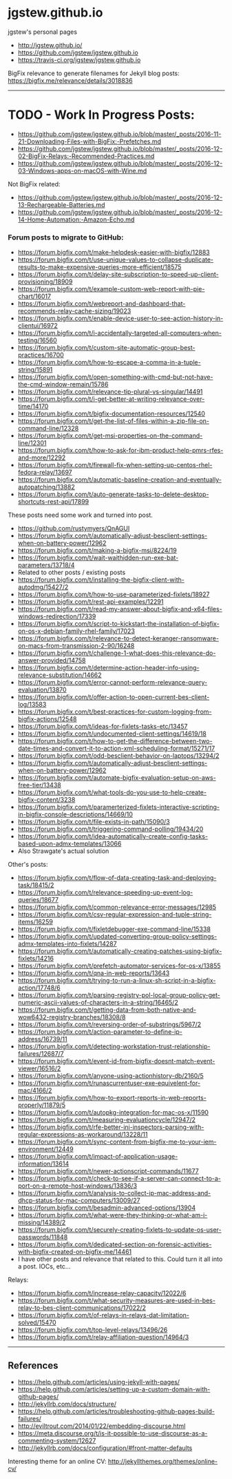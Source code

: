 # jgstew.github.io

jgstew's personal pages 
- http://jgstew.github.io/
- https://github.com/jgstew/jgstew.github.io
- https://travis-ci.org/jgstew/jgstew.github.io

BigFix relevance to generate filenames for Jekyll blog posts: https://bigfix.me/relevance/details/3018836

----------

# TODO - Work In Progress Posts:
- https://github.com/jgstew/jgstew.github.io/blob/master/_posts/2016-11-21-Downloading-Files-with-BigFix:-Prefetches.md
- https://github.com/jgstew/jgstew.github.io/blob/master/_posts/2016-12-02-BigFix-Relays:-Recommended-Practices.md
- https://github.com/jgstew/jgstew.github.io/blob/master/_posts/2016-12-03-Windows-apps-on-macOS-with-Wine.md

Not BigFix related:
- https://github.com/jgstew/jgstew.github.io/blob/master/_posts/2016-12-13-Rechargeable-Batteries.md
- https://github.com/jgstew/jgstew.github.io/blob/master/_posts/2016-12-14-Home-Automation:-Amazon-Echo.md

### Forum posts to migrate to GitHub:
- https://forum.bigfix.com/t/make-helpdesk-easier-with-bigfix/12883
- https://forum.bigfix.com/t/use-unique-values-to-collapse-duplicate-results-to-make-expensive-queries-more-efficient/18575
- https://forum.bigfix.com/t/delay-site-subscription-to-speed-up-client-provisioning/18909
- https://forum.bigfix.com/t/example-custom-web-report-with-pie-chart/16017
- https://forum.bigfix.com/t/webreport-and-dashboard-that-recommends-relay-cache-sizing/19023
- https://forum.bigfix.com/t/enable-device-user-to-see-action-history-in-clientui/16972
- https://forum.bigfix.com/t/i-accidentally-targeted-all-computers-when-testing/16560
- https://forum.bigfix.com/t/custom-site-automatic-group-best-practices/16700
- https://forum.bigfix.com/t/how-to-escape-a-comma-in-a-tuple-string/15891
- https://forum.bigfix.com/t/open-something-with-cmd-but-not-have-the-cmd-window-remain/15786
- https://forum.bigfix.com/t/relevance-tip-plural-vs-singular/14491
- https://forum.bigfix.com/t/i-get-better-at-writing-relevance-over-time/14170
- https://forum.bigfix.com/t/bigfix-documentation-resources/12540
- https://forum.bigfix.com/t/get-the-list-of-files-within-a-zip-file-on-command-line/12328
- https://forum.bigfix.com/t/get-msi-properties-on-the-command-line/12301
- https://forum.bigfix.com/t/how-to-ask-for-ibm-product-help-pmrs-rfes-and-more/12292
- https://forum.bigfix.com/t/firewall-fix-when-setting-up-centos-rhel-fedora-relay/13697
- https://forum.bigfix.com/t/automatic-baseline-creation-and-eventually-autopatching/13882
- https://forum.bigfix.com/t/auto-generate-tasks-to-delete-desktop-shortcuts-rest-api/17899


These posts need some work and turned into post.

- https://github.com/rustymyers/QnAGUI
- https://forum.bigfix.com/t/automatically-adjust-besclient-settings-when-on-battery-power/12962
- https://forum.bigfix.com/t/making-a-bigfix-msi/8224/19
- https://forum.bigfix.com/t/wait-waithidden-run-exe-bat-parameters/13718/4
 - Related to other posts / existing posts
- https://forum.bigfix.com/t/installing-the-bigfix-client-with-autodmg/15427/2
- https://forum.bigfix.com/t/how-to-use-parameterized-fixlets/18927
- https://forum.bigfix.com/t/rest-api-examples/12291
- https://forum.bigfix.com/t/read-my-answer-about-bigfix-and-x64-files-windows-redirection/17339
- https://forum.bigfix.com/t/script-to-kickstart-the-installation-of-bigfix-on-os-x-debian-family-rhel-family/17023
- https://forum.bigfix.com/t/relevance-to-detect-keranger-ransomware-on-macs-from-transmission-2-90/16248
- https://forum.bigfix.com/t/challenge-1-what-does-this-relevance-do-answer-provided/14758
- https://forum.bigfix.com/t/determine-action-header-info-using-relevance-substitution/14662
- https://forum.bigfix.com/t/error-cannot-perform-relevance-query-evaluation/13870
- https://forum.bigfix.com/t/offer-action-to-open-current-bes-client-log/13583
- https://forum.bigfix.com/t/best-practices-for-custom-logging-from-bigfix-actions/12548
- https://forum.bigfix.com/t/ideas-for-fixlets-tasks-etc/13457
- https://forum.bigfix.com/t/undocumented-client-settings/14619/18
- https://forum.bigfix.com/t/how-to-get-the-difference-between-two-date-times-and-convert-it-to-action-xml-scheduling-format/15271/17
- https://forum.bigfix.com/t/odd-besclient-behavior-on-laptops/13294/2
- https://forum.bigfix.com/t/automatically-adjust-besclient-settings-when-on-battery-power/12962
- https://forum.bigfix.com/t/automate-bigfix-evaluation-setup-on-aws-free-tier/13438
- https://forum.bigfix.com/t/what-tools-do-you-use-to-help-create-bigfix-content/3238
- https://forum.bigfix.com/t/paramerterized-fixlets-interactive-scripting-in-bigfix-console-descriptions/14669/10
- https://forum.bigfix.com/t/file-exists-in-path/15090/3
- https://forum.bigfix.com/t/triggering-command-polling/19434/20
- https://forum.bigfix.com/t/idea-automatically-create-config-tasks-based-upon-admx-templates/13066
 - Also Strawgate's actual solution

Other's posts:

- https://forum.bigfix.com/t/flow-of-data-creating-task-and-deploying-task/18415/2
- https://forum.bigfix.com/t/relevance-speeding-up-event-log-queries/18677
- https://forum.bigfix.com/t/common-relevance-error-messages/12985
- https://forum.bigfix.com/t/csv-regular-expression-and-tuple-string-items/16259
- https://forum.bigfix.com/t/fixletdebugger-exe-command-line/15338
- https://forum.bigfix.com/t/updated-converting-group-policy-settings-admx-templates-into-fixlets/14287
- https://forum.bigfix.com/t/automatically-creating-patches-using-bigfix-fixlets/14216
- https://forum.bigfix.com/t/prefetch-automator-services-for-os-x/13855
- https://forum.bigfix.com/t/qna-in-web-reports/13643
- https://forum.bigfix.com/t/trying-to-run-a-linux-sh-script-in-a-bigfix-action/17748/6
- https://forum.bigfix.com/t/parsing-registry-pol-local-group-policy-get-numeric-ascii-values-of-characters-in-a-string/16465/2
- https://forum.bigfix.com/t/getting-data-from-both-native-and-wow6432-registry-branches/18308/8
- https://forum.bigfix.com/t/reversing-order-of-substrings/5967/2
- https://forum.bigfix.com/t/action-parameter-to-define-ip-address/16739/11
- https://forum.bigfix.com/t/detecting-workstation-trust-relationship-failures/12687/7
- https://forum.bigfix.com/t/event-id-from-bigfix-doesnt-match-event-viewer/16516/2
- https://forum.bigfix.com/t/anyone-using-actionhistory-db/2160/5
- https://forum.bigfix.com/t/runascurrentuser-exe-equivelent-for-mac/4166/2
- https://forum.bigfix.com/t/how-to-export-reports-in-web-reports-properly/11879/5
- https://forum.bigfix.com/t/autopkg-integration-for-mac-os-x/11590
- https://forum.bigfix.com/t/measuring-evaluationcycle/12947/2
- https://forum.bigfix.com/t/rfe-better-ini-inspectors-parsing-with-regular-expressions-as-workaround/13228/11
- https://forum.bigfix.com/t/sync-content-from-bigfix-me-to-your-iem-environment/12449
- https://forum.bigfix.com/t/impact-of-application-usage-information/13614
- https://forum.bigfix.com/t/newer-actionscript-commands/11677
- https://forum.bigfix.com/t/check-to-see-if-a-server-can-connect-to-a-port-on-a-remote-host-windows/13836/3
- https://forum.bigfix.com/t/analysis-to-collect-ip-mac-address-and-dhcp-status-for-mac-computers/13009/27
- https://forum.bigfix.com/t/besadmin-advanced-options/13904
- https://forum.bigfix.com/t/what-were-they-thinking-or-what-am-i-missing/14389/2
- https://forum.bigfix.com/t/securely-creating-fixlets-to-update-os-user-passwords/11848
- https://forum.bigfix.com/t/dedicated-section-on-forensic-activities-with-bigfix-created-on-bigfix-me/14461
 - I have other posts and relevance that related to this. Could turn it all into a post. IOCs, etc...

Relays:

- https://forum.bigfix.com/t/increase-relay-capacity/12022/6
- https://forum.bigfix.com/t/what-security-measures-are-used-in-bes-relay-to-bes-client-communications/17022/2
- https://forum.bigfix.com/t/of-relays-in-relays-dat-limitation-solved/15470
- https://forum.bigfix.com/t/top-level-relays/13496/26
- https://forum.bigfix.com/t/relay-affiliation-question/14964/3


----------

## References

- https://help.github.com/articles/using-jekyll-with-pages/
- https://help.github.com/articles/setting-up-a-custom-domain-with-github-pages/
- http://jekyllrb.com/docs/structure/
- https://help.github.com/articles/troubleshooting-github-pages-build-failures/
- http://eviltrout.com/2014/01/22/embedding-discourse.html
- https://meta.discourse.org/t/is-it-possible-to-use-discourse-as-a-commenting-system/12627
- http://jekyllrb.com/docs/configuration/#front-matter-defaults

Interesting theme for an online CV: http://jekyllthemes.org/themes/online-cv/
